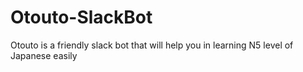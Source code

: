 # Otouto-SlackBot
Otouto is a friendly slack bot that will help you in learning N5 level of Japanese easily

